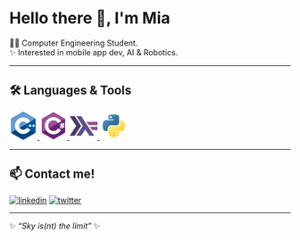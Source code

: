 # Hello there 👋, I'm Mia  

👩‍💻 Computer Engineering Student.    
✨ Interested in mobile app dev, AI & Robotics. 

---

## 🛠️ Languages & Tools  

<p align="left">
  <a href="https://isocpp.org/" target="_blank" rel="noreferrer">
    <img src="https://raw.githubusercontent.com/devicons/devicon/master/icons/cplusplus/cplusplus-original.svg" alt="cplusplus" width="50" height="50"/>
  </a>
  <a href="https://learn.microsoft.com/en-us/dotnet/csharp/" target="_blank" rel="noreferrer">
    <img src="https://raw.githubusercontent.com/devicons/devicon/master/icons/csharp/csharp-original.svg" alt="csharp" width="50" height="50"/>
  </a>
  <a href="https://www.haskell.org/" target="_blank" rel="noreferrer">
    <img src="https://raw.githubusercontent.com/devicons/devicon/master/icons/haskell/haskell-original.svg" alt="haskell" width="50" height="50"/>
  </a>
  <a href="https://www.python.org" target="_blank" rel="noreferrer">
    <img src="https://raw.githubusercontent.com/devicons/devicon/master/icons/python/python-original.svg" alt="python" width="50" height="50"/>
  </a>
</p>

---

## 📫 Contact me!

<a href="https://www.linkedin.com/in/mia-vildoza-0650612a5?utm_source=share&utm_campaign=share_via&utm_content=profile&utm_medium=ios_app"><img src="https://cdn.jsdelivr.net/gh/devicons/devicon/icons/linkedin/linkedin-original.svg" alt="linkedin" width="20" height="20"/></a>
<a href="https://x.com/mmiamorrr"><img src="https://cdn.jsdelivr.net/gh/devicons/devicon/icons/twitter/twitter-original.svg" alt="twitter" width="20" height="20"/></a>

---

✨ _“Sky is(nt) the limit”_ ✨


